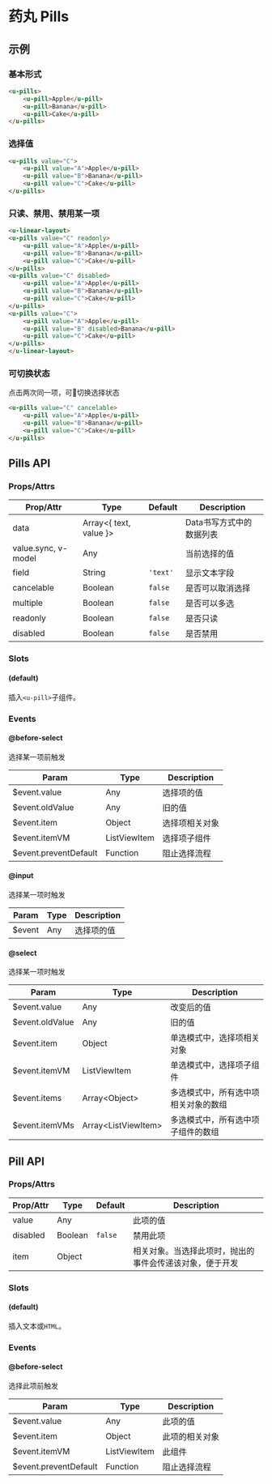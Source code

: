 # 药丸 Pills

## 示例
### 基本形式

``` html
<u-pills>
    <u-pill>Apple</u-pill>
    <u-pill>Banana</u-pill>
    <u-pill>Cake</u-pill>
</u-pills>
```

### 选择值

``` html
<u-pills value="C">
    <u-pill value="A">Apple</u-pill>
    <u-pill value="B">Banana</u-pill>
    <u-pill value="C">Cake</u-pill>
</u-pills>
```

### 只读、禁用、禁用某一项

``` html
<u-linear-layout>
<u-pills value="C" readonly>
    <u-pill value="A">Apple</u-pill>
    <u-pill value="B">Banana</u-pill>
    <u-pill value="C">Cake</u-pill>
</u-pills>
<u-pills value="C" disabled>
    <u-pill value="A">Apple</u-pill>
    <u-pill value="B">Banana</u-pill>
    <u-pill value="C">Cake</u-pill>
</u-pills>
<u-pills value="C">
    <u-pill value="A">Apple</u-pill>
    <u-pill value="B" disabled>Banana</u-pill>
    <u-pill value="C">Cake</u-pill>
</u-pills>
</u-linear-layout>
```

### 可切换状态

点击两次同一项，可切换选择状态

``` html
<u-pills value="C" cancelable>
    <u-pill value="A">Apple</u-pill>
    <u-pill value="B">Banana</u-pill>
    <u-pill value="C">Cake</u-pill>
</u-pills>
```

## Pills API
### Props/Attrs

| Prop/Attr | Type | Default | Description |
| --------- | ---- | ------- | ----------- |
| data | Array\<{ text, value }\> | | Data书写方式中的数据列表 |
| value.sync, v-model | Any | | 当前选择的值 |
| field | String | `'text'` | 显示文本字段 |
| cancelable | Boolean | `false` | 是否可以取消选择 |
| multiple | Boolean | `false` | 是否可以多选 |
| readonly | Boolean | `false` | 是否只读 |
| disabled | Boolean | `false` | 是否禁用 |

### Slots

#### (default)

插入`<u-pill>`子组件。

### Events

#### @before-select

选择某一项前触发

| Param | Type | Description |
| ----- | ---- | ----------- |
| $event.value | Any | 选择项的值 |
| $event.oldValue | Any | 旧的值 |
| $event.item | Object | 选择项相关对象 |
| $event.itemVM | ListViewItem | 选择项子组件 |
| $event.preventDefault | Function | 阻止选择流程 |

#### @input

选择某一项时触发

| Param | Type | Description |
| ----- | ---- | ----------- |
| $event | Any | 选择项的值 |

#### @select

选择某一项时触发

| Param | Type | Description |
| ----- | ---- | ----------- |
| $event.value | Any | 改变后的值 |
| $event.oldValue | Any | 旧的值 |
| $event.item | Object | 单选模式中，选择项相关对象 |
| $event.itemVM | ListViewItem |  单选模式中，选择项子组件 |
| $event.items | Array\<Object\> | 多选模式中，所有选中项相关对象的数组 |
| $event.itemVMs | Array\<ListViewItem\> | 多选模式中，所有选中项子组件的数组 |

## Pill API
### Props/Attrs

| Prop/Attr | Type | Default | Description |
| --------- | ---- | ------- | ----------- |
| value | Any | | 此项的值 |
| disabled | Boolean | `false` | 禁用此项 |
| item | Object | | 相关对象。当选择此项时，抛出的事件会传递该对象，便于开发 |

### Slots

#### (default)

插入文本或`HTML`。

### Events

#### @before-select

选择此项前触发

| Param | Type | Description |
| ----- | ---- | ----------- |
| $event.value | Any | 此项的值 |
| $event.item | Object | 此项的相关对象 |
| $event.itemVM | ListViewItem | 此组件 |
| $event.preventDefault | Function | 阻止选择流程 |
